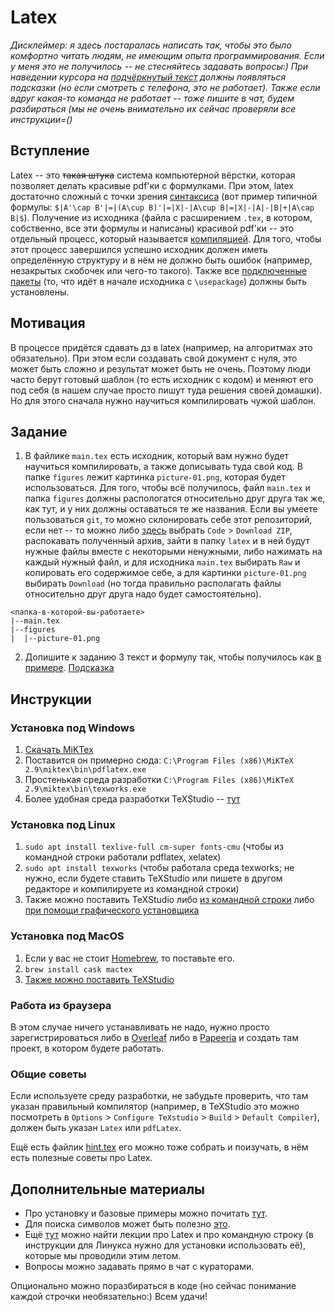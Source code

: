 # Latex
*Дисклеймер: я здесь постаралась написать так, чтобы это было комфортно читать людям, не имеющим опыта программирования. Если у меня это не получилось -- не стесняйтесь задавать вопросы:) При наведении курсора на <span title="Я -- подсказка!"><ins>подчёркнутый текст</ins></span> должны появляться подсказки (но если смотреть с телефона, это не работает). Также если вдруг какая-то команда не работает -- тоже пишите в чат, будем разбираться (мы не очень внимательно их сейчас проверяли все инструкции=()*
## Вступление
Latex -- это ~~такая штука~~ система компьютерной вёрстки, которая позволяет делать красивые pdf'ки с формулками. При этом, latex достаточно сложный с точки зрения <span title="То есть набора правил как писать код. Latex по факту является языком программирования"><ins>синтаксиса</ins></span> (вот пример типичной формулы: `$|A'\cap B'|=|(A\cup B)'|=|X|-|A\cup B|=|X|-|A|-|B|+|A\cap B|$`). Получение из исходника (файла с расширением `.tex`, в котором, собственно, все эти формулы и написаны) красивой pdf'ки -- это отдельный процесс, который называется <span title="Подробнее про это расскажут на лекциях по C++ или основам программирования."><ins>компиляцией</ins></span>. Для того, чтобы этот процесс завершился успешно исходник должен иметь определённую структуру и в нём не должно быть ошибок (например, незакрытых скобочек или чего-то такого). Также все <span title="Они расширяют список команд, которые можно использовать и тем самым увеличивают возможности. Подробнее про подключение библиотек в общем случае будет на курсе по C++ или основам программирования"><ins>подключенные пакеты</ins></span> (то, что идёт в начале исходника с `\usepackage`) должны быть установлены.
## Мотивация 
В процессе придётся сдавать дз в latex (например, на алгоритмах это обязательно). При этом если создавать свой документ с нуля, это может быть сложно и результат может быть не очень. Поэтому люди часто берут готовый шаблон (то есть исходник с кодом) и меняют его под себя (в нашем случае просто пишут туда решения своей домашки). Но для этого сначала нужно научиться компилировать чужой шаблон.
## Задание
1. В файлике `main.tex` есть исходник, который вам нужно будет научиться компилировать, а также дописывать туда свой код. В папке `figures` лежит картинка `picture-01.png`, которая будет использоваться. Для того, чтобы всё получилось, файл `main.tex` и папка `figures` должны распологатся относительно друг друга так же, как тут, и у них должны оставаться те же названия. Если вы умеете пользоваться `git`, то можно склонировать себе этот репозиторий, если нет -- то можно либо [здесь](https://github.com/olgalupuleac/SummerExercises) выбрать `Code` > `Download ZIP`, распокавать полученный архив, зайти в папку `latex` и в ней будут нужные файлы вместе с некоторыми ненужными, либо нажимать на каждый нужный файл, и для исходника `main.tex` выбирать `Raw` и копировать его содержимое себе, а для картинки `picture-01.png` выбирать `Download` (но тогда правильно располагать файлы относительно друг друга надо будет самостоятельно). 
```
<папка-в-которой-вы-работаете>
|--main.tex
|--figures
|  |--picture-01.png
```
2. Допишите к заданию 3 текст и формулу так, чтобы получилось как [в примере](main.pdf). <span title="Эта формула очень похожа на одну из формул, которые есть в примере"><ins>Подсказка</ins></span>
## Инструкции
### Установка под Windows
1. [Скачать MiKTex](https://miktex.org/download)
2. Поставится он примерно сюда: `C:\Program Files (x86)\MiKTeX 2.9\miktex\bin\pdflatex.exe`
3. Простенькая среда разработки `C:\Program Files (x86)\MiKTeX 2.9\miktex\bin\texworks.exe`
4. Более удобная среда разработки TeXStudio -- [тут](https://www.texstudio.org/)

### Установка под Linux
1. `sudo apt install texlive-full cm-super fonts-cmu` (чтобы из командной строки работали pdflatex, xelatex)
2. `sudo apt install texworks` (чтобы работала среда texworks; не нужно, если будете ставить TeXStudio или пишете в другом редакторе и компилируете из командной строки)
3. Также можно поставить TeXStudio либо [из командной строки](http://ubuntuhandbook.org/index.php/2019/12/how-to-install-texstudio-2-12-18-in-ubuntu-19-10-20-04/) либо [при помощи графического установщика](https://www.texstudio.org/)

### Установка под MacOS
1. Если у вас не стоит [Homebrew](https://brew.sh/), то поставьте его.
2. `brew install cask mactex`
3. [Также можно поставить TeXStudio](http://macappstore.org/texstudio/)

### Работа из браузера
В этом случае ничего устанавливать не надо, нужно просто зарегистрироваться либо в [Overleaf](https://www.overleaf.com/) либо в [Papeeria](https://papeeria.com) и создать там проект, в котором будете работать.

### Общие советы
Если используете среду разработки, не забудьте проверить, что там указан правильный компилятор (например, в TeXStudio это можно посмотреть в `Options` > `Configure TeXstudio` > `Build` > `Default Compiler`), должен быть указан `Latex` или `pdfLatex`.

Ещё есть файлик [hint.tex](hint.tex) его можно тоже собрать и поизучать, в нём есть полезные советы про Latex.

## Дополнительные материалы
* Про установку и базовые примеры можно почитать [тут](https://wiki.compscicenter.ru/index.php/Help_tex_windows).
* Для поиска символов может быть полезно [это](https://detexify.kirelabs.org/classify.html).
* Ещё [тут](https://www.youtube.com/playlist?list=PLxMpIvWUjaJuOVEWZ0-H7QaUeREmyqNl9) можно найти лекции про Latex и про командную строку (в инструкции для Линукса нужно для установки использовать её), которые мы проводили этим летом. 
* Вопросы можно задавать прямо в чат с кураторами. 

Опционально можно поразбираться в коде (но сейчас понимание каждой строчки необязательно:) Всем удачи!

